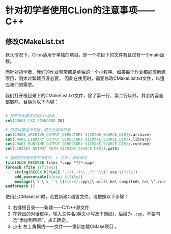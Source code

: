# 针对初学者使用CLion的注意事项——C++

## 修改CMakeList.txt

默认情况下，Clion适用于单独的项目，即一个项目下的文件有且仅有一个main函数。

而针对初学者，我们的作业常常都是单独的一个小程序。如果每个作业都必须新建项目，则太过繁琐且没必要。
因此在使用时，需要修改CMakeList.txt文件，以适应我们的需求。

我们打开根目录下的CMakeList.txt文件，除了第一行、第二行以外，其余内容全部删除，替换为以下内容：

```cmake

# 按照书本要求设定C++版本
set(CMAKE_CXX_STANDARD 20)

# 设定构建运行路径，避免污染根目录
set(CMAKE_ARCHIVE_OUTPUT_DIRECTORY ${CMAKE_SOURCE_DIR}/.archive)
set(CMAKE_LIBRARY_OUTPUT_DIRECTORY ${CMAKE_SOURCE_DIR}/.library)
set(CMAKE_RUNTIME_OUTPUT_DIRECTORY ${CMAKE_SOURCE_DIR}/.runtime)
set(LIBRARY_OUTPUT_PATH ${CMAKE_SOURCE_DIR}/.path)

# 遍历项目根目录下所有的 .c 文件，自动添加
file(GLOB_RECURSE files *.cpp **/*.cpp)
foreach (file ${files})
    string(REGEX REPLACE ".+/(.+)\\..*" "\\1" exe ${file})
    add_executable(${exe} ${file})
    message(\ \ \ \ --\ \[${exe}.cpp\]\ will\ be\ compiled\ to\ \'.runtime/${exe}.exe\')
endforeach ()
```

使用此CMakeList时，若要新建C语言文件，请按照以下步骤：

1. 右键根目录——新建——C/C++源文件
2. 在弹出的对话框中，输入文件名(英文小写及下划线)，后缀为 `.cpp`，不要勾选“添加到目标”，点击确定。
3. 点击 左上角横线——文件——重新加载CMake项目 。